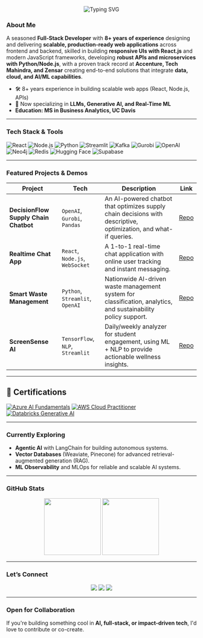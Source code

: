 
<p align="center">
  <img src="https://readme-typing-svg.demolab.com?lines=I'm%20Shweta%20Sharma%20%E2%9C%A8;Full-Stack%20Developer%20%E2%80%94%20React%20%7C%20Next.js%20%7C%20Python;AI%20Engineer%20%E2%80%94%20OpenAI%20%7C%20Streamlit%20%7C%20Kafka&font=Fira%20Code&center=true&vCenter=true&width=700&height=45&color=f75c7e&pause=1000&size=22" alt="Typing SVG" />
</p>

### About Me

A seasoned **Full-Stack Developer** with **8+ years of experience** designing and delivering **scalable, production-ready web applications** across frontend and backend, skilled in building **responsive UIs with React.js** and modern JavaScript frameworks, developing **robust APIs and microservices with Python/Node.js**, with a proven track record at **Accenture, Tech Mahindra, and Zensar** creating end-to-end solutions that integrate **data, cloud, and AI/ML capabilities**.

- 🛠️ 8+ years experience in building scalable web apps (React, Node.js, APIs)
- 🤖 Now specializing in **LLMs, Generative AI, and Real-Time ML**
- **Education: MS in Business Analytics, UC Davis**

---

### Tech Stack & Tools

![React](https://img.shields.io/badge/React-61DAFB?style=for-the-badge&logo=react&logoColor=black)
![Node.js](https://img.shields.io/badge/Node.js-339933?style=for-the-badge&logo=node-dot-js&logoColor=white)
![Python](https://img.shields.io/badge/Python-FFD43B?style=for-the-badge&logo=python&logoColor=blue)
![Streamlit](https://img.shields.io/badge/Streamlit-FF4B4B?style=for-the-badge&logo=streamlit&logoColor=white)
![Kafka](https://img.shields.io/badge/Kafka-231F20?style=for-the-badge&logo=apachekafka)
![Gurobi](https://img.shields.io/badge/Gurobi-DA2C38?style=for-the-badge&logoColor=white)
![OpenAI](https://img.shields.io/badge/OpenAI-412991?style=for-the-badge&logo=openai&logoColor=white)
![Neo4j](https://img.shields.io/badge/Neo4j-4581C5?style=for-the-badge&logo=neo4j&logoColor=white)
![Redis](https://img.shields.io/badge/Redis-DC382D?style=for-the-badge&logo=redis&logoColor=white)
![Hugging Face](https://img.shields.io/badge/Hugging%20Face-FFD43B?style=for-the-badge&logo=huggingface&logoColor=black)
![Supabase](https://img.shields.io/badge/Supabase-3ECF8E?style=for-the-badge&logo=supabase&logoColor=white)

---

### Featured Projects & Demos

| Project | Tech | Description | Link |
|---|---|---|---|
| **DecisionFlow Supply Chain Chatbot** | `OpenAI`, `Gurobi`, `Pandas` | An AI-powered chatbot that optimizes supply chain decisions with descriptive, optimization, and what-if queries. | [Repo](https://github.com/shweta46411/decisionflow_supplychain_chatbot) |
| **Realtime Chat App** | `React`, `Node.js`, `WebSocket` | A 1-to-1 real-time chat application with online user tracking and instant messaging. | [Repo](https://github.com/shweta46411/realtime-chat-app) |
| **Smart Waste Management** | `Python`, `Streamlit`, `OpenAI` | Nationwide AI-driven waste management system for classification, analytics, and sustainability policy support. | [Repo](https://github.com/shweta46411/Smart-Waste-Management) |
| **ScreenSense AI** | `TensorFlow`, `NLP`, `Streamlit` | Daily/weekly analyzer for student engagement, using ML + NLP to provide actionable wellness insights. | [Repo](https://github.com/shweta46411/screensenseai) |


---
## 🏅 Certifications

[![Azure AI Fundamentals](https://img.shields.io/badge/Microsoft%20Certified-Azure%20AI%20Fundamentals-0078D4?style=for-the-badge&logo=microsoftazure&logoColor=white)](https://learn.microsoft.com/en-us/certifications/azure-ai-fundamentals/)
[![AWS Cloud Practitioner](https://img.shields.io/badge/AWS%20Certified-Cloud%20Practitioner-FF9900?style=for-the-badge&logo=amazonaws&logoColor=white)](https://aws.amazon.com/certification/certified-cloud-practitioner/)
[![Databricks Generative AI](https://img.shields.io/badge/Databricks-Generative%20AI%20Fundamentals-EF3B2D?style=for-the-badge&logo=databricks&logoColor=white)](https://www.databricks.com/training/certification/generative-ai-fundamentals)

---
### Currently Exploring

* **Agentic AI** with LangChain for building autonomous systems.
* **Vector Databases** (Weaviate, Pinecone) for advanced retrieval-augmented generation (RAG).
* **ML Observability** and MLOps for reliable and scalable AI systems.

---

### GitHub Stats

<p align="center">
  <img src="https://github-readme-stats.vercel.app/api?username=shweta46411&show_icons=true&theme=radical" height="150" />
  <img src="https://github-readme-streak-stats.herokuapp.com?user=shweta46411&theme=radical" height="150" />
</p>

---

### Let’s Connect

<p align="center">
  <a href="https://www.linkedin.com/in/shweta-sharma-linkedin/" target="_blank"><img src="https://img.shields.io/badge/LinkedIn-blue?style=flat&logo=linkedin"></a>
  <a href="mailto:shweta.sharma@email.com"><img src="https://img.shields.io/badge/Email-D14836?style=flat&logo=gmail&logoColor=white"></a>
  <a href="https://shweta46411.github.io"><img src="https://img.shields.io/badge/Portfolio-000?style=flat&logo=vercel&logoColor=white"></a>
</p>

---

### Open for Collaboration

If you're building something cool in **AI, full-stack, or impact-driven tech**, I'd love to contribute or co-create.
